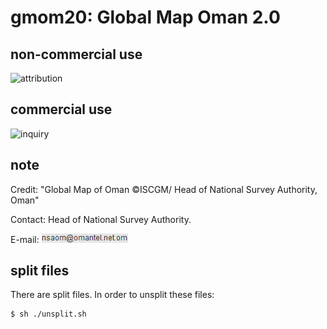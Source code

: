 # gmom20: Global Map Oman 2.0
## non-commercial use
![attribution](https://globalmaps.github.io/globalmaps/attribution.png)
## commercial use
![inquiry](https://globalmaps.github.io/globalmaps/inquiry.png)

## note
Credit: "Global Map of Oman ©ISCGM/ Head of National Survey Authority, Oman"

Contact: Head of National Survey Authority.

E-mail: ![email](email.png)

## split files
There are split files. In order to unsplit these files:
```sh
$ sh ./unsplit.sh
```
